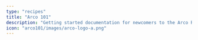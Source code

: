 ```yaml
---
type: "recipes"
title: "Arco 101"
description: "Getting started documentation for newcomers to the Arco Research Group!"
icon: "arco101/images/arco-logo-a.png"
---
```

